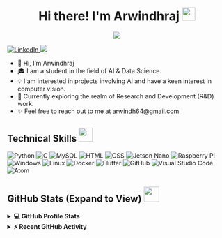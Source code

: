 
<h1 align='center'> Hi there! I'm Arwindhraj <img src = "https://raw.githubusercontent.com/MartinHeinz/MartinHeinz/master/wave.gif" width = 30px> </h1>
<p align='center'>
</p>

<p align='center'>
  <a href="https://github.com/DenverCoder1/readme-typing-svg"><img src="https://readme-typing-svg.herokuapp.com?&font=IBM+Plex+Sans&color=268C10&size=20&lines=Welcome+to+my+GitHub+Profile!;I'm+a+Student+of+AI%26DS;Passionate+about+AI+and+Computer+Vision;Interested+in+R%26D+Projects" /></a>
</p>    

<a href="https://www.linkedin.com/in/arwindh-raj-0155b621a/" target="_blank">
  <img alt="LinkedIn" src="https://img.shields.io/badge/LinkedIn-0077B5?style=for-the-badge&logo=linkedin&logoColor=white">
</a>   
<a href="mailto:arwindh64@gmail.com">       
  <img src="https://img.shields.io/badge/Gmail-D14836?style=for-the-badge&logo=gmail&logoColor=white"/>
</a>

- 👋 Hi, I’m Arwindhraj
- 🎓 I am a student in the field of AI & Data Science.
- 💡 I am interested in projects involving AI and have a keen interest in computer vision.
- 🌱 Currently exploring the realm of Research and Development (R&D) work.
- ✨ Feel free to reach out to me at arwindh64@gmail.com

<h2> Technical Skills <img src = "https://media2.giphy.com/media/QssGEmpkyEOhBCb7e1/giphy.gif?cid=ecf05e47a0n3gi1bfqntqmob8g9aid1oyj2wr3ds3mg700bl&rid=giphy.gif" width = 32px> </h2>
  
  <img alt="Python" src="https://img.shields.io/badge/Python-3776AB?style=for-the-badge&logo=python&logoColor=white">
  <img alt="C" src="https://img.shields.io/badge/C-00599C?style=for-the-badge&logo=c&logoColor=white">
  <img alt="MySQL" src="https://img.shields.io/badge/MySQL-00000F?style=for-the-badge&logo=mysql&logoColor=white">
  <img alt="HTML" src="https://img.shields.io/badge/HTML-E34F26?style=for-the-badge&logo=html5&logoColor=white">
  <img alt="CSS" src="https://img.shields.io/badge/CSS-1572B6?style=for-the-badge&logo=css3&logoColor=white">
  <img alt="Jetson Nano" src="https://img.shields.io/badge/Jetson%20Nano-76B900?style=for-the-badge&logo=nvidia&logoColor=white">
  <img alt="Raspberry Pi" src="https://img.shields.io/badge/Raspberry%20Pi-C51A4A?style=for-the-badge&logo=raspberry-pi&logoColor=white">
  <img alt="Windows" src="https://img.shields.io/badge/Windows-0078D6?style=for-the-badge&logo=windows&logoColor=white">
  <img alt="Linux" src="https://img.shields.io/badge/Linux-FCC624?style=for-the-badge&logo=linux&logoColor=black">
  <img alt="Docker" src="https://img.shields.io/badge/Docker-2CA5E0?style=for-the-badge&logo=docker&logoColor=white">
  <img alt="Flutter" src="https://img.shields.io/badge/Flutter-02569B?style=for-the-badge&logo=flutter&logoColor=white">
  <img alt="GitHub" src="https://img.shields.io/badge/GitHub-181717?style=for-the-badge&logo=github&logoColor=white">
  <img alt="Visual Studio Code" src="https://img.shields.io/badge/Visual%20Studio%20Code-007ACC?style=for-the-badge&logo=visual%20studio%20code&logoColor=white">
  <img alt="Atom" src="https://img.shields.io/badge/Atom-66595C?style=for-the-badge&logo=atom&logoColor=white">

<h2> GitHub Stats (Expand to View) <img src = "https://i.pinimg.com/originals/65/c4/f4/65c4f452571be1261e9c623f7da488ac.gif" width = 35px> </h2>

<details> 
  <summary><b>💻 GitHub Profile Stats</b></summary>
  <br/>
  <p align="center">
    <a href="https://github.com/Arwindhraj/github-readme-stats"><img alt="Arwindhraj Github Stats" src="https://github-readme-stats.vercel.app/api?username=Arwindhraj&show_icons=true&theme=dark"/ height="192px"/></a>
    <br/>
    &nbsp;
    <img alt="Arwindhraj" src="https://github-readme-stats.vercel.app/api/top-langs?username=Arwindhraj&layout=compact&theme=dark"  height="192px"/>
    <br/>
  </p>
</details>

<details>
  <summary><b>⚡ Recent GitHub Activity</b></summary>
  <br/>             
   <a href="https://github.com/Arwindhraj"><img alt="Arwindhraj Activity Graph" src="https://activity-graph.herokuapp.com/graph?username=Arwindhraj&custom_title='s%20Contribution%20Graph&theme=react-dark" /></a>
  <br/>
</details>

<br/>

